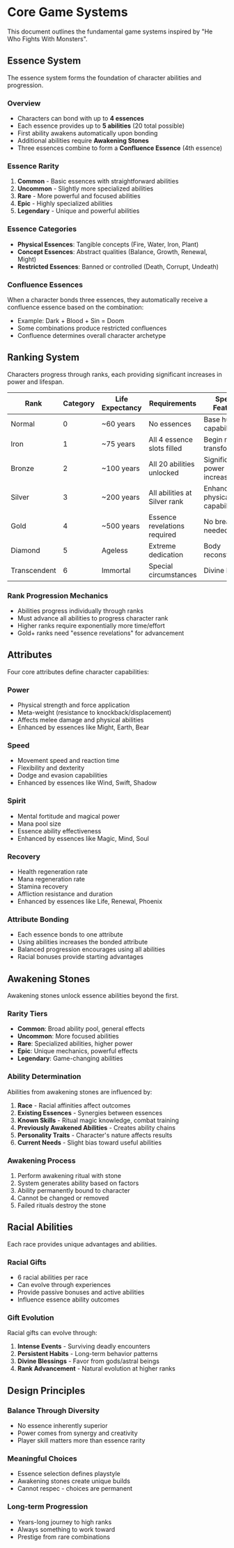 # Core Game Systems

This document outlines the fundamental game systems inspired by "He Who Fights With Monsters".

## Essence System

The essence system forms the foundation of character abilities and progression.

### Overview
- Characters can bond with up to **4 essences**
- Each essence provides up to **5 abilities** (20 total possible)
- First ability awakens automatically upon bonding
- Additional abilities require **Awakening Stones**
- Three essences combine to form a **Confluence Essence** (4th essence)

### Essence Rarity
1. **Common** - Basic essences with straightforward abilities
2. **Uncommon** - Slightly more specialized abilities
3. **Rare** - More powerful and focused abilities
4. **Epic** - Highly specialized abilities
5. **Legendary** - Unique and powerful abilities

### Essence Categories
- **Physical Essences**: Tangible concepts (Fire, Water, Iron, Plant)
- **Concept Essences**: Abstract qualities (Balance, Growth, Renewal, Might)
- **Restricted Essences**: Banned or controlled (Death, Corrupt, Undeath)

### Confluence Essences
When a character bonds three essences, they automatically receive a confluence essence based on the combination:
- Example: Dark + Blood + Sin = Doom
- Some combinations produce restricted confluences
- Confluence determines overall character archetype

## Ranking System

Characters progress through ranks, each providing significant increases in power and lifespan.

| Rank | Category | Life Expectancy | Requirements | Special Features |
|------|----------|-----------------|--------------|------------------|
| Normal | 0 | ~60 years | No essences | Base human capabilities |
| Iron | 1 | ~75 years | All 4 essence slots filled | Begin magical transformation |
| Bronze | 2 | ~100 years | All 20 abilities unlocked | Significant power increase |
| Silver | 3 | ~200 years | All abilities at Silver rank | Enhanced physical capabilities |
| Gold | 4 | ~500 years | Essence revelations required | No breathing needed |
| Diamond | 5 | Ageless | Extreme dedication | Body reconstitution |
| Transcendent | 6 | Immortal | Special circumstances | Divine level |

### Rank Progression Mechanics
- Abilities progress individually through ranks
- Must advance all abilities to progress character rank
- Higher ranks require exponentially more time/effort
- Gold+ ranks need "essence revelations" for advancement

## Attributes

Four core attributes define character capabilities:

### Power
- Physical strength and force application
- Meta-weight (resistance to knockback/displacement)
- Affects melee damage and physical abilities
- Enhanced by essences like Might, Earth, Bear

### Speed
- Movement speed and reaction time
- Flexibility and dexterity
- Dodge and evasion capabilities
- Enhanced by essences like Wind, Swift, Shadow

### Spirit
- Mental fortitude and magical power
- Mana pool size
- Essence ability effectiveness
- Enhanced by essences like Magic, Mind, Soul

### Recovery
- Health regeneration rate
- Mana regeneration rate
- Stamina recovery
- Affliction resistance and duration
- Enhanced by essences like Life, Renewal, Phoenix

### Attribute Bonding
- Each essence bonds to one attribute
- Using abilities increases the bonded attribute
- Balanced progression encourages using all abilities
- Racial bonuses provide starting advantages

## Awakening Stones

Awakening stones unlock essence abilities beyond the first.

### Rarity Tiers
- **Common**: Broad ability pool, general effects
- **Uncommon**: More focused abilities
- **Rare**: Specialized abilities, higher power
- **Epic**: Unique mechanics, powerful effects
- **Legendary**: Game-changing abilities

### Ability Determination
Abilities from awakening stones are influenced by:
1. **Race** - Racial affinities affect outcomes
2. **Existing Essences** - Synergies between essences
3. **Known Skills** - Ritual magic knowledge, combat training
4. **Previously Awakened Abilities** - Creates ability chains
5. **Personality Traits** - Character's nature affects results
6. **Current Needs** - Slight bias toward useful abilities

### Awakening Process
1. Perform awakening ritual with stone
2. System generates ability based on factors
3. Ability permanently bound to character
4. Cannot be changed or removed
5. Failed rituals destroy the stone

## Racial Abilities

Each race provides unique advantages and abilities.

### Racial Gifts
- 6 racial abilities per race
- Can evolve through experiences
- Provide passive bonuses and active abilities
- Influence essence ability outcomes

### Gift Evolution
Racial gifts can evolve through:
1. **Intense Events** - Surviving deadly encounters
2. **Persistent Habits** - Long-term behavior patterns
3. **Divine Blessings** - Favor from gods/astral beings
4. **Rank Advancement** - Natural evolution at higher ranks

## Design Principles

### Balance Through Diversity
- No essence inherently superior
- Power comes from synergy and creativity
- Player skill matters more than essence rarity

### Meaningful Choices
- Essence selection defines playstyle
- Awakening stones create unique builds
- Cannot respec - choices are permanent

### Long-term Progression
- Years-long journey to high ranks
- Always something to work toward
- Prestige from rare combinations
